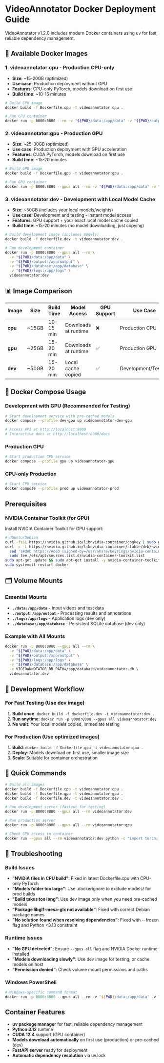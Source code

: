# VideoAnnotator Docker Deployment Guide

VideoAnnotator v1.2.0 includes modern Docker containers using uv for fast, reliable dependency management.

## 🐳 Available Docker Images

### 1. **videoannotator:cpu** - Production CPU-only
- **Size**: ~15-20GB (optimized)  
- **Use case**: Production deployment without GPU
- **Features**: CPU-only PyTorch, models download on first use
- **Build time**: ~10-15 minutes

```bash
# Build CPU image
docker build -f Dockerfile.cpu -t videoannotator:cpu .

# Run CPU container
docker run -p 8000:8000 --rm -v "${PWD}/data:/app/data" -v "${PWD}/output:/app/output" videoannotator:cpu
```

### 2. **videoannotator:gpu** - Production GPU
- **Size**: ~25-30GB (optimized)
- **Use case**: Production deployment with GPU acceleration  
- **Features**: CUDA PyTorch, models download on first use
- **Build time**: ~15-20 minutes

```bash
# Build GPU image
docker build -f Dockerfile.gpu -t videoannotator:gpu .

# Run GPU container
docker run -p 8000:8000 --gpus all --rm -v "${PWD}/data:/app/data" -v "${PWD}/output:/app/output" videoannotator:gpu
```

### 3. **videoannotator:dev** - Development with Local Model Cache  
- **Size**: ~50GB (includes your local models/weights)
- **Use case**: Development and testing - instant model access
- **Features**: GPU support + your exact local model cache copied
- **Build time**: ~15-20 minutes (no model downloading, just copying)

```bash
# Build development image (includes models)
docker build -f dockerfile.dev -t videoannotator:dev .

# Run development container
docker run -p 8000:8000 --gpus all --rm \
  -v "${PWD}/data:/app/data" \
  -v "${PWD}/output:/app/output" \
  -v "${PWD}/database:/app/database" \
  -v "${PWD}/logs:/app/logs" \
  videoannotator:dev
```

## 📊 Image Comparison

| Image | Size | Build Time | Model Access | GPU Support | Use Case |
|-------|------|------------|-------------|-------------|----------|
| **cpu** | ~15GB | 10-15 min | Downloads at runtime | ❌ | Production CPU |
| **gpu** | ~25GB | 15-20 min | Downloads at runtime | ✅ | Production GPU |
| **dev** | ~50GB | 15-20 min | Local cache copied | ✅ | Development/Testing |

## 🚀 Docker Compose Usage

### Development with GPU (Recommended for Testing)
```bash
# Start development service with pre-cached models
docker compose --profile dev-gpu up videoannotator-dev-gpu

# Access API at http://localhost:8000
# Interactive docs at http://localhost:8000/docs
```

### Production GPU
```bash
# Start production GPU service
docker compose --profile gpu up videoannotator-gpu
```

### CPU-only Production
```bash
# Start CPU service  
docker compose --profile prod up videoannotator-prod
```

## Prerequisites

### NVIDIA Container Toolkit (for GPU)
Install NVIDIA Container Toolkit for GPU support:

```bash
# Ubuntu/Debian
curl -fsSL https://nvidia.github.io/libnvidia-container/gpgkey | sudo gpg --dearmor -o /usr/share/keyrings/nvidia-container-toolkit-keyring.gpg
curl -s -L https://nvidia.github.io/libnvidia-container/stable/deb/nvidia-container-toolkit.list | \
  sed 's#deb https://#deb [signed-by=/usr/share/keyrings/nvidia-container-toolkit-keyring.gpg] https://#g' | \
  sudo tee /etc/apt/sources.list.d/nvidia-container-toolkit.list
sudo apt-get update && sudo apt-get install -y nvidia-container-toolkit
sudo systemctl restart docker
```

## 🗂️ Volume Mounts

### Essential Mounts
- **`./data:/app/data`** - Input videos and test data
- **`./output:/app/output`** - Processing results and annotations
- **`./logs:/app/logs`** - Application logs (dev only)
- **`./database:/app/database`** - Persistent SQLite database (dev only)

### Example with All Mounts
```bash
docker run -p 8000:8000 --gpus all --rm \
  -v "${PWD}/data:/app/data" \
  -v "${PWD}/output:/app/output" \
  -v "${PWD}/logs:/app/logs" \
  -v "${PWD}/database:/app/database" \
  -e VIDEOANNOTATOR_DB_PATH=/app/database/videoannotator.db \
  videoannotator:dev
```

## 🔧 Development Workflow

### For Fast Testing (Use dev image)
1. **Build once**: `docker build -f dockerfile.dev -t videoannotator:dev .`
2. **Run anytime**: `docker run -p 8000:8000 --gpus all videoannotator:dev`
3. **No wait**: Your local models copied, immediate testing

### For Production (Use optimized images)
1. **Build**: `docker build -f Dockerfile.gpu -t videoannotator:gpu .`  
2. **Deploy**: Models download on first use, smaller image size
3. **Scale**: Suitable for container orchestration

## 🎯 Quick Commands

```bash
# Build all images
docker build -f Dockerfile.cpu -t videoannotator:cpu .
docker build -f Dockerfile.gpu -t videoannotator:gpu .  
docker build -f dockerfile.dev -t videoannotator:dev .

# Run development server (fastest for testing)
docker run -p 8000:8000 --gpus all --rm videoannotator:dev

# Run production server
docker run -p 8000:8000 --gpus all --rm videoannotator:gpu

# Check GPU access in container
docker run --gpus all --rm videoannotator:dev python -c "import torch; print(f'CUDA: {torch.cuda.is_available()}')"
```

## 🐛 Troubleshooting

### Build Issues
- **"NVIDIA files in CPU build"**: Fixed in latest Dockerfile.cpu with CPU-only PyTorch
- **"Models folder too large"**: Use .dockerignore to exclude models/ for prod builds  
- **"Build takes too long"**: Use dev image only when you need pre-cached models
- **"Package libgl1-mesa-glx not available"**: Fixed with correct Debian package names
- **"No solution found when resolving dependencies"**: Fixed with --frozen flag and Python <3.13 constraint

### Runtime Issues
- **"No GPU detected"**: Ensure `--gpus all` flag and NVIDIA Docker runtime installed
- **"Models downloading slowly"**: Use dev image for testing, or cache models on host
- **"Permission denied"**: Check volume mount permissions and paths

### Windows PowerShell
```powershell
# Windows-specific command format
docker run -p 8000:8000 --gpus all --rm -v "${PWD}\data:/app/data" -v "${PWD}\output:/app/output" videoannotator:dev
```

## Container Features

- **uv package manager** for fast, reliable dependency management
- **Python 3.12** runtime
- **CUDA 12.4** support (GPU container)
- **Models download automatically** on first use (production) or pre-cached (dev)
- **FastAPI server** ready for deployment
- **Automatic dependency resolution** via uv.lock
